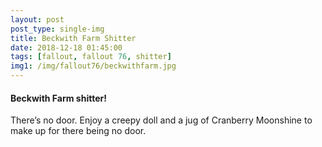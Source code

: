 ```yaml
---
layout: post
post_type: single-img
title: Beckwith Farm Shitter
date: 2018-12-18 01:45:00
tags: [fallout, fallout 76, shitter]
img1: /img/fallout76/beckwithfarm.jpg
---
```

#### Beckwith Farm shitter!

There’s no door. Enjoy a creepy doll and a jug of Cranberry Moonshine to make up for there being no door.
